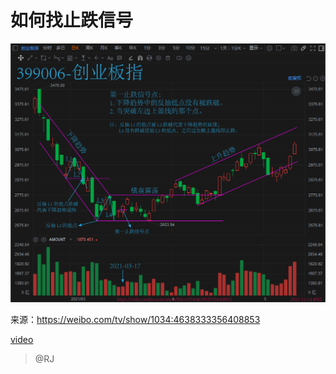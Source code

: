 # 如何找止跌信号

![](./assets/0401.png)

来源：<https://weibo.com/tv/show/1034:4638333356408853>


[video](./04-如何找止跌信号_20210518.mp4)

> @RJ 
